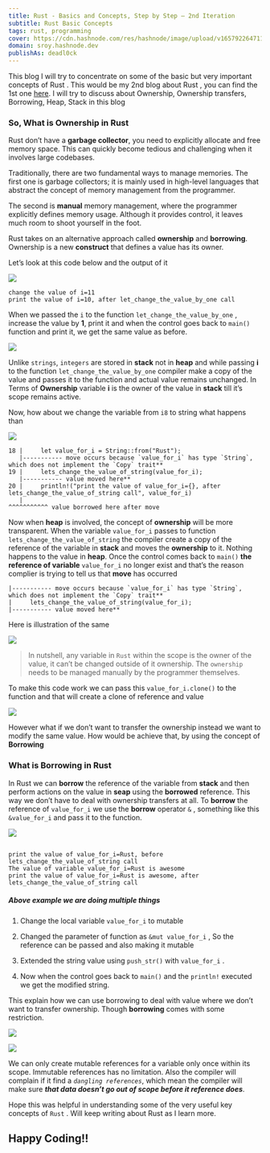 ```yaml
---
title: Rust - Basics and Concepts, Step by Step — 2nd Iteration
subtitle: Rust Basic Concepts
tags: rust, programming
cover: https://cdn.hashnode.com/res/hashnode/image/upload/v1657922647113/3r8jTvl9X.png?auto=compress
domain: sroy.hashnode.dev
publishAs: deadl0ck
---
```



This blog I will try to concentrate on some of the basic but very important concepts of Rust . This would be my 2nd blog about Rust , you can find the 1st one [here](https://sroy.hashnode.dev/rust-basics-and-concepts-step-by-step-1st-iteration). I will try to discuss about Ownership, Ownership transfers, Borrowing, Heap, Stack in this blog

### So, What is Ownership in Rust

Rust don’t have a **garbage collector**, you need to explicitly allocate and free memory space. This can quickly become tedious and challenging when it involves large codebases.

Traditionally, there are two fundamental ways to manage memories. The first one is garbage collectors; it is mainly used in high-level languages that abstract the concept of memory management from the programmer.

The second is **manual** memory management, where the programmer explicitly defines memory usage. Although it provides control, it leaves much room to shoot yourself in the foot.

Rust takes on an alternative approach called **ownership** and **borrowing**. Ownership is a new **construct** that defines a value has its owner.

Let’s look at this code below and the output of it

![](https://github.com/kodelint/blog-assets/raw/main/images/01-rust-function.png)
```
change the value of i=11
print the value of i=10, after let_change_the_value_by_one call
```

When we passed the `i` to the function `let_change_the_value_by_one` , increase the value by **1**, print it and when the control goes back to `main()` function and print it, we get the same value as before.

![](https://github.com/kodelint/blog-assets/raw/main/images/01-rust-heap-stack.png)

Unlike `strings`, `integers` are stored in **stack** not in **heap** and while passing **i** to the function `let_change_the_value_by_one` compiler make a copy of the value and passes it to the function and actual value remains unchanged. In Terms of **Ownership** variable **i** is the owner of the value in **stack** till it’s scope remains active.

Now, how about we change the variable from `i8` to string what happens than

![](https://github.com/kodelint/blog-assets/raw/main/images/01-rust-function-heap.png)
```
18 |     let value_for_i = String::from("Rust");
   |----------- move occurs because `value_for_i` has type `String`, which does not implement the `Copy` trait**
19 |     lets_change_the_value_of_string(value_for_i);
   |----------- value moved here**
20 |     println!("print the value of value_for_i={}, after lets_change_the_value_of_string call", value_for_i)
   |                                                                                               ^^^^^^^^^^^ value borrowed here after move
```

Now when **heap** is involved, the concept of **ownership** will be more transparent. When the variable `value_for_i` passes to function `lets_change_the_value_of_string` the compiler create a copy of the reference of the variable in **stack** and moves the **ownership** to it. Nothing happens to the value in **heap**. Once the control comes back to `main()` **the reference of variable** `value_for_i` no longer exist and that’s the reason complier is trying to tell us that **move** has occurred
```
|----------- move occurs because `value_for_i` has type `String`, which does not implement the `Copy` trait**
|     lets_change_the_value_of_string(value_for_i);
|----------- value moved here**
```

Here is illustration of the same

![](https://github.com/kodelint/blog-assets/raw/main/images/02-rust-heap-stack.png)

>  In nutshell, any variable in `Rust` within the scope is the owner of the value, it can’t be changed outside of it ownership. The `ownership` needs to be managed manually by the programmer themselves.

To make this code work we can pass this `value_for_i.clone()` to the function and that will create a clone of reference and value

![](https://github.com/kodelint/blog-assets/raw/main/images/03-rust-heap-stack.png)

However what if we don’t want to transfer the ownership instead we want to modify the same value. How would be achieve that, by using the concept of **Borrowing**

### What is **Borrowing** in Rust

In Rust we can **borrow** the reference of the variable from **stack** and then perform actions on the value in **seap** using the **borrowed** reference. This way we don’t have to deal with ownership transfers at all. To **borrow** the reference of `value_for_i` we use the **borrow** operator `&` , something like this `&value_for_i` and pass it to the function.

![](https://github.com/kodelint/blog-assets/raw/main/images/01-rust-function-borrowing.png)
```

print the value of value_for_i=Rust, before lets_change_the_value_of_string call
The value of variable value_for_i=Rust is awesome
print the value of value_for_i=Rust is awesome, after lets_change_the_value_of_string call
```

##### Above example we are doing multiple things

 1. Change the local variable `value_for_i` to mutable

 2. Changed the parameter of function as `&mut value_for_i` , So the reference can be passed and also making it mutable

 3. Extended the string value using `push_str()` with `value_for_i` .

 4. Now when the control goes back to `main()` and the `println!` executed we get the modified string.

This explain how we can use borrowing to deal with value where we don’t want to transfer ownership. Though **borrowing** comes with some restriction.

![](https://github.com/kodelint/blog-assets/raw/main/images/01-ownership-and-borrow-limitations.png)

![](https://github.com/kodelint/blog-assets/raw/main/images/01-ownership-and-borrow-limitations-pic.png)

We can only create mutable references for a variable only once within its scope. Immutable references has no limitation. Also the compiler will complain if it find a _`dangling references`_, which mean the compiler will make sure _**that data doesn’t go out of scope before it reference does**_.

Hope this was helpful in understanding some of the very useful key concepts of `Rust` . Will keep writing about Rust as I learn more.

## Happy Coding!!
